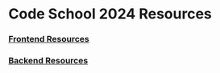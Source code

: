 # Code School 2024 Resources

### [Frontend Resources](./frontend/README.md)

### [Backend Resources](./backend/README.md)
